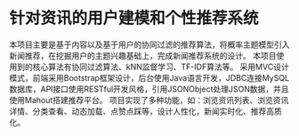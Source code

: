 # 针对资讯的用户建模和个性推荐系统
本项目主要是基于内容以及基于用户的协同过滤的推荐算法，将概率主题模型引入新闻推荐，在挖掘用户的主题兴趣基础上，完成新闻推荐系统的设计。
本项目使用到的核心算法有协同过滤算法、kNN监督学习、TF-IDF算法等。
采用MVC设计模式，前端采用Bootstrap框架设计，后台使用Java语言开发，JDBC连接MySQL数据库，API接口使用RESTful开发风格，引用JSONObject处理JSON数据，并且使用Mahout搭建推荐平台。
项目实现了多种功能，如：浏览资讯列表、浏览资讯详情、分类查看、动态加载、点赞点踩等，设计人性化，新闻实时化、推荐高质化。
